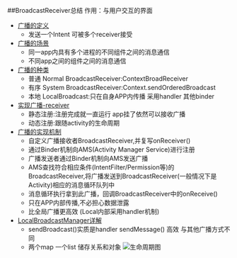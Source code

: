 ##BroadcastReceiver总结
    作用：与用户交互的界面
*   [广播的定义](https://maxiaobu1999.github.io/html5/heima/README.html)
    * 发送一个Intent 可被多个receiver接受
*   [广播的场景](https://maxiaobu1999.github.io/html5/heima/README.html)
    * 同一app内具有多个进程的不同组件之间的消息通信
    * 不同app之间的组件之间的消息通信
*   [广播的种类](https://maxiaobu1999.github.io/html5/heima/README.html)
    * 普通 Normal BroadcastReceiver:ContextBroadReceiver
    * 有序 System BroadcastReceiver:Context.sendOrderedBroadcast
    * 本地 LocalBroadcast:只在自身APP内传播  采用handler 其他binder
*   [实现广播-receiver](https://maxiaobu1999.github.io/html5/heima/README.html)
    * 静态注册:注册完成就一直运行 app挂了依然可以接收广播
    * 动态注册:跟随activity的生命周期
*   [广播的实现机制](https://maxiaobu1999.github.io/html5/heima/README.html)
    * 自定义广播接收者BroadcastReceiver,并复写onReceiver()
    * 通过Binder机制向AMS(Activity Manager Service)进行注册
    * 广播发送者通过Binder机制向AMS发送广播
    * AMS查找符合相应条件(IntentFilter/Permission等)的BroadcastReceiver,将广播发送到BroadcastReceiver(一般情况下是Activity)相应的消息循环队列中
    * 消息循环执行拿到此广播，回调BroadcastReceiver中的onReceive()
    * 只在APP内部传播,不必担心数据泄露
    * 比全局广播更高效 (Local内部采用handler机制)
*   [LocalBroadcastManager详解](https://maxiaobu1999.github.io/html5/heima/README.html)
    * sendBroadcast()实质是handler sendMessage() 高效 与其他广播方式不同
    * 两个map 一个list 储存关系和对象
![生命周期图](http://img-1253423006.costj.myqcloud.com/1783214-c9f8e9f59798d782.png)
